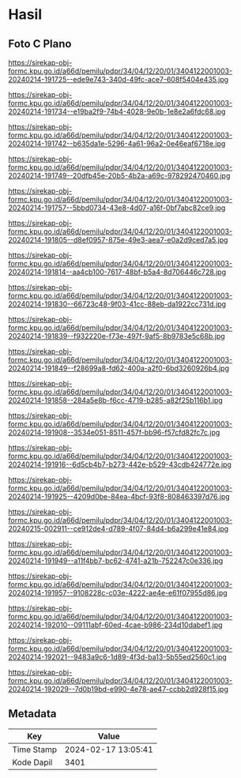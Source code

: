 # Hasil

## Foto C Plano

https://sirekap-obj-formc.kpu.go.id/a66d/pemilu/pdpr/34/04/12/20/01/3404122001003-20240214-191725--ede9e743-340d-49fc-ace7-608f5404e435.jpg

https://sirekap-obj-formc.kpu.go.id/a66d/pemilu/pdpr/34/04/12/20/01/3404122001003-20240214-191734--e19ba2f9-74b4-4028-9e0b-1e8e2a6fdc68.jpg

https://sirekap-obj-formc.kpu.go.id/a66d/pemilu/pdpr/34/04/12/20/01/3404122001003-20240214-191742--b635da1e-5296-4a61-96a2-0e46eaf6718e.jpg

https://sirekap-obj-formc.kpu.go.id/a66d/pemilu/pdpr/34/04/12/20/01/3404122001003-20240214-191749--20dfb45e-20b5-4b2a-a69c-978292470460.jpg

https://sirekap-obj-formc.kpu.go.id/a66d/pemilu/pdpr/34/04/12/20/01/3404122001003-20240214-191757--5bbd0734-43e8-4d07-a16f-0bf7abc82ce9.jpg

https://sirekap-obj-formc.kpu.go.id/a66d/pemilu/pdpr/34/04/12/20/01/3404122001003-20240214-191805--d8ef0957-875e-49e3-aea7-e0a2d9ced7a5.jpg

https://sirekap-obj-formc.kpu.go.id/a66d/pemilu/pdpr/34/04/12/20/01/3404122001003-20240214-191814--aa4cb100-7617-48bf-b5a4-8d706446c728.jpg

https://sirekap-obj-formc.kpu.go.id/a66d/pemilu/pdpr/34/04/12/20/01/3404122001003-20240214-191830--66723c48-9f03-41cc-88eb-da1922cc731d.jpg

https://sirekap-obj-formc.kpu.go.id/a66d/pemilu/pdpr/34/04/12/20/01/3404122001003-20240214-191839--f932220e-f73e-497f-9af5-8b9783e5c68b.jpg

https://sirekap-obj-formc.kpu.go.id/a66d/pemilu/pdpr/34/04/12/20/01/3404122001003-20240214-191849--f28699a8-fd62-400a-a2f0-6bd3260926b4.jpg

https://sirekap-obj-formc.kpu.go.id/a66d/pemilu/pdpr/34/04/12/20/01/3404122001003-20240214-191858--284a5e8b-f6cc-4719-b285-a82f25b116b1.jpg

https://sirekap-obj-formc.kpu.go.id/a66d/pemilu/pdpr/34/04/12/20/01/3404122001003-20240214-191908--3534e051-8511-457f-bb96-f57cfd82fc7c.jpg

https://sirekap-obj-formc.kpu.go.id/a66d/pemilu/pdpr/34/04/12/20/01/3404122001003-20240214-191916--6d5cb4b7-b273-442e-b529-43cdb424772e.jpg

https://sirekap-obj-formc.kpu.go.id/a66d/pemilu/pdpr/34/04/12/20/01/3404122001003-20240214-191925--4209d0be-84ea-4bcf-93f8-808463397d76.jpg

https://sirekap-obj-formc.kpu.go.id/a66d/pemilu/pdpr/34/04/12/20/01/3404122001003-20240215-002911--ce912de4-d789-4f07-84d4-b6a299e41e84.jpg

https://sirekap-obj-formc.kpu.go.id/a66d/pemilu/pdpr/34/04/12/20/01/3404122001003-20240214-191949--a11f4bb7-bc62-4741-a21b-752247c0e336.jpg

https://sirekap-obj-formc.kpu.go.id/a66d/pemilu/pdpr/34/04/12/20/01/3404122001003-20240214-191957--9108228c-c03e-4222-ae4e-e61f07955d86.jpg

https://sirekap-obj-formc.kpu.go.id/a66d/pemilu/pdpr/34/04/12/20/01/3404122001003-20240214-192010--09111abf-60ed-4cae-b986-234d10dabef1.jpg

https://sirekap-obj-formc.kpu.go.id/a66d/pemilu/pdpr/34/04/12/20/01/3404122001003-20240214-192021--9483a9c6-1d89-4f3d-ba13-5b55ed2560c1.jpg

https://sirekap-obj-formc.kpu.go.id/a66d/pemilu/pdpr/34/04/12/20/01/3404122001003-20240214-192029--7d0b19bd-e990-4e78-ae47-ccbb2d928f15.jpg


## Metadata

| Key        | Value               |
| ---------- | ------------------- |
| Time Stamp | 2024-02-17 13:05:41 |
| Kode Dapil | 3401                |



